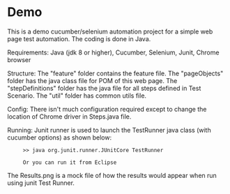 # Demo
This is a demo cucumber/selenium automation project for a simple web page test automation.
The coding is done in Java.

Requirements:  Java (jdk 8 or higher), Cucumber, Selenium, Junit, Chrome browser

Structure: The "feature" folder contains the feature file. The "pageObjects" folder has the java class file for POM of this web page. The "stepDefinitions" folder has the java file for all steps defined in Test Scenario. The "util" folder has common utils file.

Config: There isn't much configuration required except to change the location of Chrome driver in Steps.java file.

Running: Junit runner is used to launch the TestRunner java class (with cucumber options) as shown below:

         >> java org.junit.runner.JUnitCore TestRunner
         
         Or you can run it from Eclipse

The Results.png is a mock file of how the results would appear when run using junit Test Runner.
